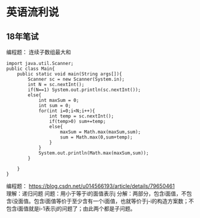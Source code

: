 # 英语流利说

## 18年笔试

编程题： 连续子数组最大和  

    import java.util.Scanner;
    public class Main{
        public static void main(String args[]){
            Scanner sc = new Scanner(System.in);
            int N = sc.nextInt();
            if(N==1) System.out.println(sc.nextInt());
            else{
                int maxSum = 0;
                int sum = 0;
                for(int i=0;i<N;i++){
                    int temp = sc.nextInt();
                    if(temp>0) sum+=temp;
                    else{
                        maxSum = Math.max(maxSum,sum);
                        sum = Math.max(0,sum+temp);
                    }
                }
                System.out.println(Math.max(maxSum,sum));
            }

        }
    }

编程题： https://blog.csdn.net/u014566193/article/details/79650461  
理解：递归问题
    问题：用小于等于i的面值表示j
    分解：两部分，包含i面值，不包含i没面值。包含i面值等价于至少含有一个i面值，也就等价于j-i的构造方案数；不包含i面值就是i-1表示j的问题了；由此两个都是子问题。
    
